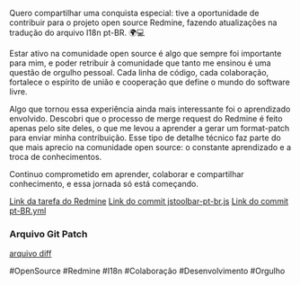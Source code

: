Quero compartilhar uma conquista especial: tive a oportunidade de contribuir para o projeto open source Redmine, fazendo atualizações na tradução do arquivo I18n pt-BR. 🌍💻

Estar ativo na comunidade open source é algo que sempre foi importante para mim, e poder retribuir à comunidade que tanto me ensinou é uma questão de orgulho pessoal. Cada linha de código, cada colaboração, fortalece o espírito de união e cooperação que define o mundo do software livre.

Algo que tornou essa experiência ainda mais interessante foi o aprendizado envolvido. Descobri que o processo de merge request do Redmine é feito apenas pelo site deles, o que me levou a aprender a gerar um format-patch para enviar minha contribuição. Esse tipo de detalhe técnico faz parte do que mais aprecio na comunidade open source: o constante aprendizado e a troca de conhecimentos.

Continuo comprometido em aprender, colaborar e compartilhar conhecimento, e essa jornada só está começando.

[Link da tarefa do Redmine](https://www.redmine.org/issues/41249)
[Link do commit jstoolbar-pt-br.js](https://github.com/redmine/redmine/commit/0078387dbc5e292661789234b2ee5489732a5af6)
[Link do commit pt-BR.yml](https://github.com/redmine/redmine/commit/0078387dbc5e292661789234b2ee5489732a5af6)
### Arquivo Git Patch
[arquivo diff](update-pt-br-translation-git.diff)

#OpenSource #Redmine #I18n #Colaboração #Desenvolvimento #Orgulho
